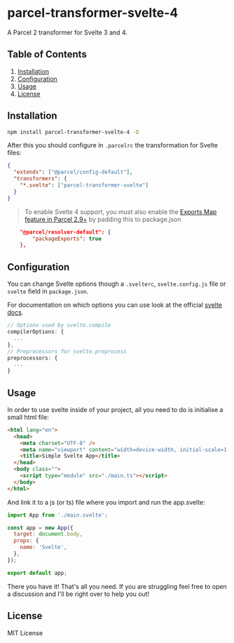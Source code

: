 # parcel-transformer-svelte-4

A Parcel 2 transformer for Svelte 3 and 4.

## Table of Contents

1. [Installation](#installation)
2. [Configuration](#configuration)
3. [Usage](#usage)
4. [License](#license)

## Installation

```bash
npm install parcel-transformer-svelte-4 -D
```

After this you should configure in `.parcelrc` the transformation for Svelte files:

```json
{
  "extends": ["@parcel/config-default"],
  "transformers": {
    "*.svelte": ["parcel-transformer-svelte"]
  }
}
```

> To enable Svelte 4 support, you must also enable the [Exports Map feature in Parcel 2.9+](https://parceljs.org/blog/v2-9-0/#new-resolver) by padding this to package.json
```json
	"@parcel/resolver-default": {
		"packageExports": true
	},
```

## Configuration

You can change Svelte options though a `.svelterc`, `svelte.config.js` file or `svelte` field
in `package.json`.

For documentation on which options you can use look at the official
[svelte docs](https://github.com/sveltejs/svelte).

```js
// Options used by svelte.compile
compilerOptions: {
  ...
},
// Preprocessors for svelte.preprocess
preprocessors: {
  ...
}
```

## Usage

In order to use svelte inside of your project, all you need to do is initialise a small html file:
```html
<html lang="en">
  <head>
    <meta charset="UTF-8" />
    <meta name="viewport" content="width=device-width, initial-scale=1.0" />
    <title>Simple Svelte App</title>
  </head>
  <body class="">
    <script type="module" src="./main.ts"></script>
  </body>
</html>
```
And link it to a js (or ts) file where you import and run the app.svelte:
```js
import App from './main.svelte';

const app = new App({
  target: document.body,
  props: {
    name: 'Svelte',
  },
});

export default app;
```
There you have it! That's all you need. If you are struggling feel free to open a discussion and I'll be right over to help you out!

## License

MIT License
